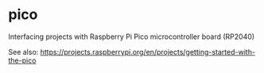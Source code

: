 # pico
Interfacing projects with Raspberry Pi Pico microcontroller board (RP2040)

See also:
https://projects.raspberrypi.org/en/projects/getting-started-with-the-pico
